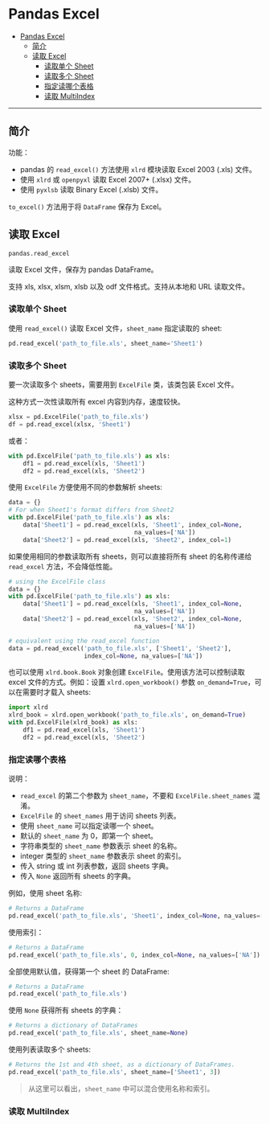 # Pandas Excel

- [Pandas Excel](#pandas-excel)
  - [简介](#%e7%ae%80%e4%bb%8b)
  - [读取 Excel](#%e8%af%bb%e5%8f%96-excel)
    - [读取单个 Sheet](#%e8%af%bb%e5%8f%96%e5%8d%95%e4%b8%aa-sheet)
    - [读取多个 Sheet](#%e8%af%bb%e5%8f%96%e5%a4%9a%e4%b8%aa-sheet)
    - [指定读哪个表格](#%e6%8c%87%e5%ae%9a%e8%af%bb%e5%93%aa%e4%b8%aa%e8%a1%a8%e6%a0%bc)
    - [读取 MultiIndex](#%e8%af%bb%e5%8f%96-multiindex)
  
***

## 简介

功能：

- pandas 的 `read_excel()` 方法使用 `xlrd` 模块读取 Excel 2003 (.xls) 文件。
- 使用 `xlrd` 或 `openpyxl` 读取 Excel 2007+ (.xlsx) 文件。
- 使用 `pyxlsb` 读取 Binary Excel (.xlsb) 文件。

`to_excel()` 方法用于将 `DataFrame` 保存为 Excel。

## 读取 Excel

`pandas.read_excel`

读取 Excel 文件，保存为 pandas DataFrame。

支持 xls, xlsx, xlsm, xlsb 以及 odf 文件格式。支持从本地和 URL 读取文件。

### 读取单个 Sheet

使用 `read_excel()` 读取 Excel 文件，`sheet_name` 指定读取的 sheet:

```py
pd.read_excel('path_to_file.xls', sheet_name='Sheet1')
```

### 读取多个 Sheet

要一次读取多个 sheets，需要用到 `ExcelFile` 类，该类包装 Excel 文件。

这种方式一次性读取所有 excel 内容到内存，速度较快。

```py
xlsx = pd.ExcelFile('path_to_file.xls')
df = pd.read_excel(xlsx, 'Sheet1')
```

或者：

```py
with pd.ExcelFile('path_to_file.xls') as xls:
    df1 = pd.read_excel(xls, 'Sheet1')
    df2 = pd.read_excel(xls, 'Sheet2')
```

使用 `ExcelFile` 方便使用不同的参数解析 sheets:

```py
data = {}
# For when Sheet1's format differs from Sheet2
with pd.ExcelFile('path_to_file.xls') as xls:
    data['Sheet1'] = pd.read_excel(xls, 'Sheet1', index_col=None,
                                   na_values=['NA'])
    data['Sheet2'] = pd.read_excel(xls, 'Sheet2', index_col=1)
```

如果使用相同的参数读取所有 sheets，则可以直接将所有 sheet 的名称传递给 `read_excel` 方法，不会降低性能。

```py
# using the ExcelFile class
data = {}
with pd.ExcelFile('path_to_file.xls') as xls:
    data['Sheet1'] = pd.read_excel(xls, 'Sheet1', index_col=None,
                                   na_values=['NA'])
    data['Sheet2'] = pd.read_excel(xls, 'Sheet2', index_col=None,
                                   na_values=['NA'])

# equivalent using the read_excel function
data = pd.read_excel('path_to_file.xls', ['Sheet1', 'Sheet2'],
                     index_col=None, na_values=['NA'])
```

也可以使用 `xlrd.book.Book` 对象创建 `ExcelFile`。使用该方法可以控制读取 excel 文件的方式。例如：设置 `xlrd.open_workbook()` 参数 `on_demand=True`，可以在需要时才载入 sheets:

```py
import xlrd
xlrd_book = xlrd.open_workbook('path_to_file.xls', on_demand=True)
with pd.ExcelFile(xlrd_book) as xls:
    df1 = pd.read_excel(xls, 'Sheet1')
    df2 = pd.read_excel(xls, 'Sheet2')
```

### 指定读哪个表格

说明：

- `read_excel` 的第二个参数为 `sheet_name`，不要和 `ExcelFile.sheet_names` 混淆。
- `ExcelFile` 的 `sheet_names` 用于访问 sheets 列表。
- 使用 `sheet_name` 可以指定读哪一个 sheet。
- 默认的 `sheet_name` 为 0，即第一个 sheet。
- 字符串类型的 `sheet_name` 参数表示 sheet 的名称。
- integer 类型的 `sheet_name` 参数表示 sheet 的索引。
- 传入 string 或 int 列表参数，返回 sheets 字典。
- 传入 `None` 返回所有 sheets 的字典。

例如，使用 sheet 名称:

```py
# Returns a DataFrame
pd.read_excel('path_to_file.xls', 'Sheet1', index_col=None, na_values=['NA'])
```

使用索引：

```py
# Returns a DataFrame
pd.read_excel('path_to_file.xls', 0, index_col=None, na_values=['NA'])
```

全部使用默认值，获得第一个 sheet 的 DataFrame:

```py
# Returns a DataFrame
pd.read_excel('path_to_file.xls')
```

使用 `None` 获得所有 sheets 的字典：

```py
# Returns a dictionary of DataFrames
pd.read_excel('path_to_file.xls', sheet_name=None)
```

使用列表读取多个 sheets:

```py
# Returns the 1st and 4th sheet, as a dictionary of DataFrames.
pd.read_excel('path_to_file.xls', sheet_name=['Sheet1', 3])
```

> 从这里可以看出，`sheet_name` 中可以混合使用名称和索引。

### 读取 MultiIndex

